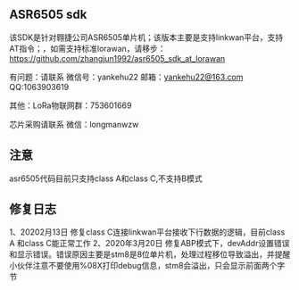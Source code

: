 ## ASR6505 sdk
该SDK是针对翱捷公司ASR6505单片机；该版本主要是支持linkwan平台，支持AT指令；，如需支持标准lorawan，请移步：https://github.com/zhangjun1992/asr6505_sdk_at_lorawan

有问题：请联系 微信号：yankehu22   邮箱：yankehu22@163.com  QQ:1063903619 

其他：LoRa物联网群：753601669

芯片采购请联系 微信：longmanwzw

## 注意
asr6505代码目前只支持class A和class C,不支持B模式  
## 修复日志
1、20202月13日
修复class C连接linkwan平台接收下行数据的逻辑，目前class A 和class C能正常工作
2、2020年3月20日
修复ABP模式下，devAddr设置错误和显示错误。错误原因主要是stm8是8位单片机，处理过程移位导致溢出，并提醒小伙伴注意不要使用%08X打印debug信息，stm8会溢出，只会显示前面两个字节


